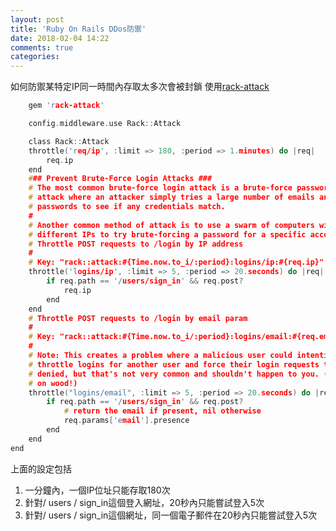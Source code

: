 ```yaml
---
layout: post
title: 'Ruby On Rails DDos防禦'
date: 2018-02-04 14:22
comments: true
categories: 
---
```

如何防禦某特定IP同一時間內存取太多次會被封鎖
使用[rack-attack](https://github.com/kickstarter/rack-attack)

```c In Gemfile install https://github.com/kickstarter/rack-attack rack-attack
	gem 'rack-attack'
```
```c 新增 config\application.rb 
	config.middleware.use Rack::Attack
```
```c 新增 config\initializers/rack-attack.rb
	class Rack::Attack	
	throttle('req/ip', :limit => 180, :period => 1.minutes) do |req|
		req.ip
	end
	### Prevent Brute-Force Login Attacks ###
	# The most common brute-force login attack is a brute-force password
	# attack where an attacker simply tries a large number of emails and
	# passwords to see if any credentials match.
	#
	# Another common method of attack is to use a swarm of computers with
	# different IPs to try brute-forcing a password for a specific account.
	# Throttle POST requests to /login by IP address
	#
	# Key: "rack::attack:#{Time.now.to_i/:period}:logins/ip:#{req.ip}"
	throttle('logins/ip', :limit => 5, :period => 20.seconds) do |req|
		if req.path == '/users/sign_in' && req.post?
			req.ip
		end
	end
	# Throttle POST requests to /login by email param
	#
	# Key: "rack::attack:#{Time.now.to_i/:period}:logins/email:#{req.email}"
	#
	# Note: This creates a problem where a malicious user could intentionally
	# throttle logins for another user and force their login requests to be
	# denied, but that's not very common and shouldn't happen to you. (Knock
	# on wood!)
	throttle("logins/email", :limit => 5, :period => 20.seconds) do |req|
		if req.path == '/users/sign_in' && req.post?
			# return the email if present, nil otherwise
			req.params['email'].presence
		end
	end
end
```
上面的設定包括
1. 一分鐘內，一個IP位址只能存取180次
2. 針對/ users / sign_in這個登入網址，20秒內只能嘗試登入5次
3. 針對/ users / sign_in這個網址，同一個電子郵件在20秒內只能嘗試登入5次